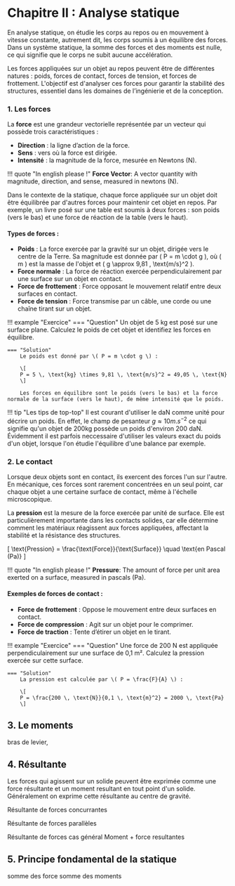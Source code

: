 # Chapitre II : Analyse statique

En analyse statique, on étudie les corps au repos ou en mouvement à vitesse constante, autrement dit, les corps soumis à un équilibre des forces. Dans un système statique, la somme des forces et des moments est nulle, ce qui signifie que le corps ne subit aucune accélération.

Les forces appliquées sur un objet au repos peuvent être de différentes natures : poids, forces de contact, forces de tension, et forces de frottement. L'objectif est d'analyser ces forces pour garantir la stabilité des structures, essentiel dans les domaines de l’ingénierie et de la conception.

### 1. Les forces

La **force** est une grandeur vectorielle représentée par un vecteur qui possède trois caractéristiques :

- **Direction** : la ligne d’action de la force.
- **Sens** : vers où la force est dirigée.
- **Intensité** : la magnitude de la force, mesurée en Newtons (N).

!!! quote "In english please !"
    **Force Vector**: A vector quantity with magnitude, direction, and sense, measured in newtons (N).

Dans le contexte de la statique, chaque force appliquée sur un objet doit être équilibrée par d'autres forces pour maintenir cet objet en repos. Par exemple, un livre posé sur une table est soumis à deux forces : son poids (vers le bas) et une force de réaction de la table (vers le haut).

#### Types de forces :

- **Poids** : La force exercée par la gravité sur un objet, dirigée vers le centre de la Terre. Sa magnitude est donnée par \( P = m \cdot g \), où \( m \) est la masse de l'objet et \( g \approx 9,81 \, \text{m/s}^2 \).
- **Force normale** : La force de réaction exercée perpendiculairement par une surface sur un objet en contact.
- **Force de frottement** : Force opposant le mouvement relatif entre deux surfaces en contact.
- **Force de tension** : Force transmise par un câble, une corde ou une chaîne tirant sur un objet.

!!! example "Exercice"
    === "Question"
        Un objet de 5 kg est posé sur une surface plane. Calculez le poids de cet objet et identifiez les forces en équilibre.

    === "Solution"
        Le poids est donné par \( P = m \cdot g \) :

        \[
        P = 5 \, \text{kg} \times 9,81 \, \text{m/s}^2 = 49,05 \, \text{N}
        \]

        Les forces en équilibre sont le poids (vers le bas) et la force normale de la surface (vers le haut), de même intensité que le poids.

!!! tip "Les tips de top-top"
    Il est courant d'utiliser le daN comme unité pour décrire un poids. En effet, le champ de pesanteur $g \approx 10 m.s^{-2}$ ce qui signifie qu'un objet de 200kg possède un poids d'environ 200 daN. Évidemment il est parfois neccessaire d'utiliser les valeurs exact du poids d'un objet, lorsque l'on étudie l'équilibre d'une balance par exemple.

### 2. Le contact

Lorsque deux objets sont en contact, ils exercent des forces l'un sur l'autre. En mécanique, ces forces sont rarement concentrées en un seul point, car chaque objet a une certaine surface de contact, même à l'échelle microscopique.

La **pression** est la mesure de la force exercée par unité de surface. Elle est particulièrement importante dans les contacts solides, car elle détermine comment les matériaux réagissent aux forces appliquées, affectant la stabilité et la résistance des structures.

\[
\text{Pression} = \frac{\text{Force}}{\text{Surface}} \quad \text{en Pascal (Pa)}
\]

!!! quote "In english please !"
    **Pressure**: The amount of force per unit area exerted on a surface, measured in pascals (Pa).

#### Exemples de forces de contact :
- **Force de frottement** : Oppose le mouvement entre deux surfaces en contact.
- **Force de compression** : Agit sur un objet pour le comprimer.
- **Force de traction** : Tente d’étirer un objet en le tirant.

!!! example "Exercice"
    === "Question"
        Une force de 200 N est appliquée perpendiculairement sur une surface de 0,1 m². Calculez la pression exercée sur cette surface.

    === "Solution"
        La pression est calculée par \( P = \frac{F}{A} \) :

        \[
        P = \frac{200 \, \text{N}}{0,1 \, \text{m}^2} = 2000 \, \text{Pa}
        \]


## 3. Le moments

bras de levier, 

## 4. Résultante

Les forces qui agissent sur un solide peuvent être exprimée comme une force résultante et un moment resultant en tout point d'un solide. Généralement on exprime cette résultante au centre de gravité.

Résultante de forces concurrantes

Résultante de forces parallèles


Résultante de forces cas général
Moment + force resultantes

## 5. Principe fondamental de la statique

somme des force
somme des moments


